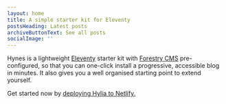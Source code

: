 ```yaml
---
layout: home
title: A simple starter kit for Eleventy
postsHeading: Latest posts
archiveButtonText: See all posts
socialImage: ''
---
```


Hynes is a lightweight [Eleventy](https://11ty.io) starter kit with [Forestry
CMS](https://forestry.io/) pre-configured, so that you can one-click install a
progressive, accessible blog in minutes. It also gives you a well organised
starting point to extend yourself.

Get started now by [deploying Hylia to Netlify.](https://app.netlify.com/start/deploy?repository=https://github.com/dirtyf/hylia)
